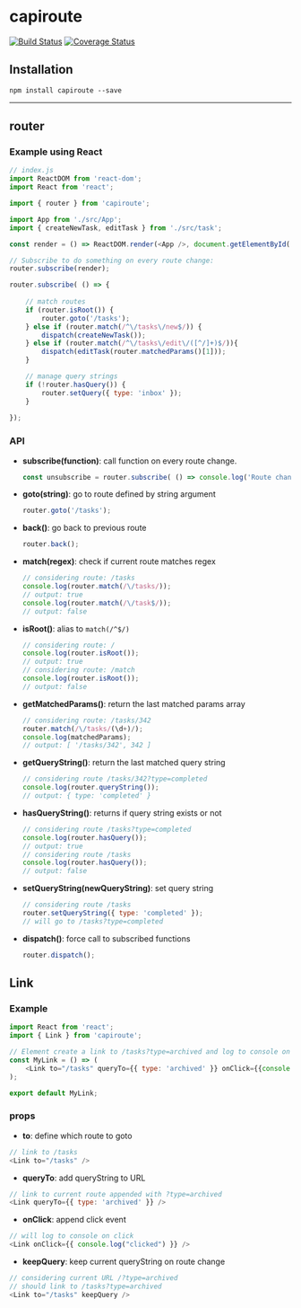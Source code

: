 # capiroute

[![Build Status](https://www.travis-ci.org/calimaborges/capiroute.svg?branch=master)](https://www.travis-ci.org/calimaborges/capiroute)
[![Coverage Status](https://coveralls.io/repos/github/calimaborges/capiroute/badge.svg?branch=master)](https://coveralls.io/github/calimaborges/capiroute?branch=master)

## Installation

```
npm install capiroute --save
```

---
## router

### Example using React

```javascript
// index.js
import ReactDOM from 'react-dom';
import React from 'react';

import { router } from 'capiroute';

import App from './src/App';
import { createNewTask, editTask } from './src/task';

const render = () => ReactDOM.render(<App />, document.getElementById('root'));

// Subscribe to do something on every route change: 
router.subscribe(render);

router.subscribe( () => {
    
    // match routes
    if (router.isRoot()) {
        router.goto('/tasks');
    } else if (router.match(/^\/tasks\/new$/)) {
        dispatch(createNewTask());
    } else if (router.match(/^\/tasks\/edit\/([^/]+)$/)){
        dispatch(editTask(router.matchedParams()[1]));
    }

    // manage query strings
    if (!router.hasQuery()) {
        router.setQuery({ type: 'inbox' });
    }
    
});
```

### API

* **subscribe(function)**: call function on every route change.
    
    ```javascript
    const unsubscribe = router.subscribe( () => console.log('Route changed!') );
    ```
    
* **goto(string)**: go to route defined by string argument
 
    ```javascript
    router.goto('/tasks');
    ```

* **back()**: go back to previous route

    ```javascript
    router.back();
    ```
    
* **match(regex)**: check if current route matches regex
 
    ```javascript
    // considering route: /tasks
    console.log(router.match(/\/tasks/));
    // output: true
    console.log(router.match(/\/task$/));
    // output: false
    ```
        
* **isRoot()**: alias to `match(/^$/)`

    ```javascript
    // considering route: /
    console.log(router.isRoot());
    // output: true
    // considering route: /match
    console.log(router.isRoot());
    // output: false
    ```
    
        
* **getMatchedParams()**: return the last matched params array
 
    ```javascript
    // considering route: /tasks/342
    router.match(/\/tasks/(\d+)/);
    console.log(matchedParams);
    // output: [ '/tasks/342', 342 ]
    ```

* **getQueryString()**: return the last matched query string
 
    ```javascript
    // considering route /tasks/342?type=completed
    console.log(router.queryString());
    // output: { type: 'completed' }
    ```

* **hasQueryString()**: returns if query string exists or not

    ```javascript
    // considering route /tasks?type=completed
    console.log(router.hasQuery());
    // output: true
    // considering route /tasks
    console.log(router.hasQuery());
    // output: false
    ```
* **setQueryString(newQueryString)**: set query string

    ```javascript
    // considering route /tasks
    router.setQueryString({ type: 'completed' });
    // will go to /tasks?type=completed
    ```
    
* **dispatch()**: force call to subscribed functions
  
    ```javascript
    router.dispatch();
    ```
    
## Link

### Example

```javascript
import React from 'react';
import { Link } from 'capiroute';

// Element create a link to /tasks?type=archived and log to console on click
const MyLink = () => (
    <Link to="/tasks" queryTo={{ type: 'archived' }} onClick={{console.log('clicked')}} />
);

export default MyLink;
```

### props

* **to**: define which route to goto

```javascript
// link to /tasks
<Link to="/tasks" />
```

* **queryTo**: add queryString to URL

```javascript
// link to current route appended with ?type=archived
<Link queryTo={{ type: 'archived' }} />
```

* **onClick**: append click event

```javascript
// will log to console on click
<Link onClick={{ console.log("clicked") }} />
```

* **keepQuery**: keep current queryString on route change
```javascript
// considering current URL /?type=archived
// should link to /tasks?type=archived
<Link to="/tasks" keepQuery />
```